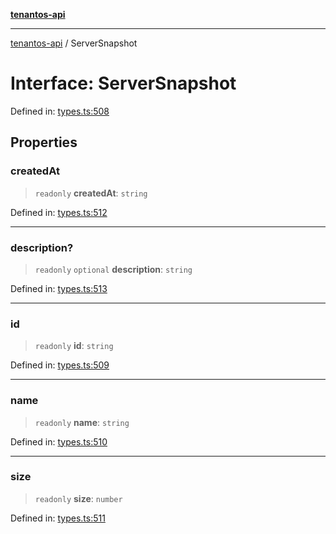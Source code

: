 [**tenantos-api**](../README.md)

***

[tenantos-api](../globals.md) / ServerSnapshot

# Interface: ServerSnapshot

Defined in: [types.ts:508](https://github.com/shadmanZero/tenantos-api/blob/50bbdae310005a0ca12345f143ddaf8ea2b8ce90/src/types.ts#L508)

## Properties

### createdAt

> `readonly` **createdAt**: `string`

Defined in: [types.ts:512](https://github.com/shadmanZero/tenantos-api/blob/50bbdae310005a0ca12345f143ddaf8ea2b8ce90/src/types.ts#L512)

***

### description?

> `readonly` `optional` **description**: `string`

Defined in: [types.ts:513](https://github.com/shadmanZero/tenantos-api/blob/50bbdae310005a0ca12345f143ddaf8ea2b8ce90/src/types.ts#L513)

***

### id

> `readonly` **id**: `string`

Defined in: [types.ts:509](https://github.com/shadmanZero/tenantos-api/blob/50bbdae310005a0ca12345f143ddaf8ea2b8ce90/src/types.ts#L509)

***

### name

> `readonly` **name**: `string`

Defined in: [types.ts:510](https://github.com/shadmanZero/tenantos-api/blob/50bbdae310005a0ca12345f143ddaf8ea2b8ce90/src/types.ts#L510)

***

### size

> `readonly` **size**: `number`

Defined in: [types.ts:511](https://github.com/shadmanZero/tenantos-api/blob/50bbdae310005a0ca12345f143ddaf8ea2b8ce90/src/types.ts#L511)
